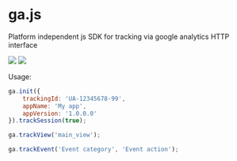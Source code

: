 # ga.js
Platform independent js SDK for tracking via google analytics HTTP interface

![](https://img.shields.io/gemnasium/mathiasbynens/he.svg) ![](https://img.shields.io/npm/l/express.svg)

Usage:

```javascript
ga.init({
    trackingId: 'UA-12345678-99',
    appName: 'My app',
    appVersion: '1.0.0.0'
}).trackSession(true);
```
```javascript
ga.trackView('main_view');
```
```javascript
ga.trackEvent('Event category', 'Event action');
```
